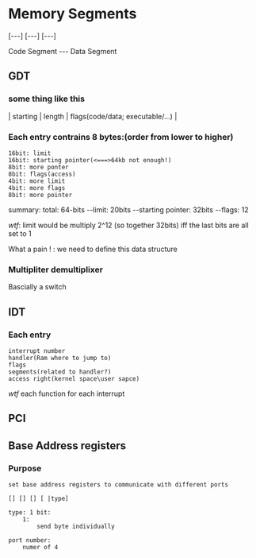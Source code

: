 



# Memory Segments

[---] [---] [---]

Code Segment ---  Data Segment

## GDT

### some thing like this

| starting | length | flags(code/data; executable/...) |

### Each entry contrains 8 bytes:(order from lower to higher)

    16bit: limit
    16bit: starting pointer(<===>64kb not enough!) 
    8bit: more ponter
    8bit: flags(access)
    4bit: more limit
    4bit: more flags
    8bit: more pointer

summary: 
    total: 64-bits
    --limit: 20bits
    --starting pointer: 32bits
    --flags: 12

*wtf*:
    limit would be multiply 2^12 (so together 32bits)
    iff the last bits are all set to 1

What a pain ! : we need to define this data structure


### Multipliter demultiplixer 

Bascially a switch


## IDT

### Each entry
    interrupt number
    handler(Ram where to jump to) 
    flags
    segments(related to handler?)
    access right(kernel space\user sapce)

*wtf*
    each function for each interrupt



## PCI



## Base Address registers

### Purpose

    set base address registers to communicate with different ports

    [] [] [] [ |type]

    type: 1 bit:
        1: 
            send byte individually

    port number:
        numer of 4
